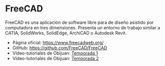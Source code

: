# FreeCAD

FreeCAD es una aplicación de software libre para de diseño asistido por computadora en tres dimensiones. Presenta un entorno de trabajo similar a CATIA, SolidWorks, SolidEdge, ArchiCAD o Autodesk Revit.

- Página oficial: <https://www.freecadweb.org/>
- GitHub: <https://github.com/FreeCAD/FreeCAD>
- Vídeo-tutoriales de Obijuan: [Temporada 1](https://www.youtube.com/playlist?list=PLmnz0JqIMEzWQV-3ce9tVB_LFH9a91YHf)
- Vídeo-tutoriales de Obijuan: [Temporada 2](https://www.youtube.com/playlist?list=PLmnz0JqIMEzUqEM-nxqhZoDaqszVXijOb)
